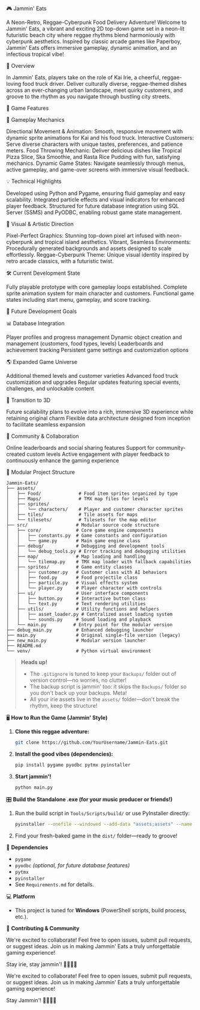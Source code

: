 🎮 Jammin' Eats

A Neon-Retro, Reggae-Cyberpunk Food Delivery Adventure!
Welcome to Jammin' Eats, a vibrant and exciting 2D top-down game set in a neon-lit futuristic beach city where reggae rhythms blend harmoniously with cyberpunk aesthetics. Inspired by classic arcade games like Paperboy, Jammin' Eats offers immersive gameplay, dynamic animation, and an infectious tropical vibe!

🚀 Overview

In Jammin' Eats, players take on the role of Kai Irie, a cheerful, reggae-loving food truck driver. Deliver culturally diverse, reggae-themed dishes across an ever-changing urban landscape, meet quirky customers, and groove to the rhythm as you navigate through bustling city streets.

🌴 Game Features

🎯 Gameplay Mechanics

Directional Movement & Animation: Smooth, responsive movement with dynamic sprite animations for Kai and his food truck.
Interactive Customers: Serve diverse characters with unique tastes, preferences, and patience meters.
Food Throwing Mechanic: Deliver delicious dishes like Tropical Pizza Slice, Ska Smoothie, and Rasta Rice Pudding with fun, satisfying mechanics.
Dynamic Game States: Navigate seamlessly through menus, active gameplay, and game-over screens with immersive visual feedback.

💡 Technical Highlights

Developed using Python and Pygame, ensuring fluid gameplay and easy scalability.
Integrated particle effects and visual indicators for enhanced player feedback.
Structured for future database integration using SQL Server (SSMS) and PyODBC, enabling robust game state management.

🎨 Visual & Artistic Direction

Pixel-Perfect Graphics: Stunning top-down pixel art infused with neon-cyberpunk and tropical island aesthetics.
Vibrant, Seamless Environments: Procedurally generated backgrounds and assets designed to scale effortlessly.
Reggae-Cyberpunk Theme: Unique visual identity inspired by retro arcade classics, with a futuristic twist.

🛠️ Current Development State

Fully playable prototype with core gameplay loops established.
Complete sprite animation system for main character and customers.
Functional game states including start menu, gameplay, and score tracking.

📌 Future Development Goals

📊 Database Integration

Player profiles and progress management
Dynamic object creation and management (customers, food types, levels)
Leaderboards and achievement tracking
Persistent game settings and customization options

🌎 Expanded Game Universe

Additional themed levels and customer varieties
Advanced food truck customization and upgrades
Regular updates featuring special events, challenges, and unlockable content

🚧 Transition to 3D

Future scalability plans to evolve into a rich, immersive 3D experience while retaining original charm
Flexible data architecture designed from inception to facilitate seamless expansion

🤝 Community & Collaboration

Online leaderboards and social sharing features
Support for community-created custom levels
Active engagement with player feedback to continuously enhance the gaming experience

📂 Modular Project Structure

```text
Jammin-Eats/
├── assets/
│   ├── Food/              # Food item sprites organized by type
│   ├── Maps/              # TMX map files for levels
│   ├── sprites/
│   │   └── characters/    # Player and customer character sprites
│   ├── tiles/             # Tile assets for maps
│   └── tilesets/          # Tilesets for the map editor
├── src/                  # Modular source code structure
│   ├── core/             # Core game engine components
│   │   ├── constants.py  # Game constants and configuration
│   │   └── game.py       # Main game engine class
│   ├── debug/            # Debugging and development tools
│   │   └── debug_tools.py # Error tracking and debugging utilities
│   ├── map/              # Map loading and handling
│   │   └── tilemap.py    # TMX map loader with fallback capabilities
│   ├── sprites/          # Game entity classes
│   │   ├── customer.py   # Customer class with AI behaviors
│   │   ├── food.py       # Food projectile class
│   │   ├── particle.py   # Visual effects system
│   │   └── player.py     # Player character with controls
│   ├── ui/               # User interface components
│   │   ├── button.py     # Interactive button class
│   │   └── text.py       # Text rendering utilities
│   ├── utils/            # Utility functions and helpers
│   │   ├── asset_loader.py # Centralized asset loading system
│   │   └── sounds.py     # Sound loading and playback
│   └── main.py          # Entry point for the modular version
├── debug_main.py         # Enhanced debugging launcher
├── main.py               # Original single-file version (legacy)
├── new_main.py           # Modular version launcher
├── README.md
└── venv/                 # Python virtual environment
```

> **Heads up!**
> - The `.gitignore` is tuned to keep your `Backups/` folder out of version control—no worries, no clutter!
> - The backup script is jammin' too: it skips the `Backups/` folder so you don't back up your backups. Meta!
> - All your irie assets live in the `assets/` folder—don't break the rhythm, keep the structure!

🖥️ **How to Run the Game (Jammin' Style)**

1. **Clone this reggae adventure:**
   ```sh
   git clone https://github.com/YourUsername/Jammin-Eats.git
   ```
2. **Install the good vibes (dependencies):**
   ```sh
   pip install pygame pyodbc pytmx pyinstaller
   ```
3. **Start jammin'!**
   ```sh
   python main.py
   ```

🎛️ **Build the Standalone .exe (for your music producer or friends!)**

1. Run the build script in `Tools/Scripts/build/` or use PyInstaller directly:
   ```sh
   pyinstaller --onefile --windowed --add-data "assets;assets" --name "Jammin_Eats" main.py
   ```
2. Find your fresh-baked game in the `dist/` folder—ready to groove!

📝 **Dependencies**
- `pygame`
- `pyodbc` *(optional, for future database features)*
- `pytmx`
- `pyinstaller`
- See `Requirements.md` for details.

💻 **Platform**
- This project is tuned for **Windows** (PowerShell scripts, build process, etc.).

🌴 **Contributing & Community**

We're excited to collaborate! Feel free to open issues, submit pull requests, or suggest ideas. Join us in making Jammin' Eats a truly unforgettable gaming experience!

Stay irie, stay jammin'! 🌴🎵🍍🚚

We're excited to collaborate! Feel free to open issues, submit pull requests, or suggest ideas. Join us in making Jammin' Eats a truly unforgettable gaming experience!

Stay Jammin'! 🌴🎵🍍🚚
